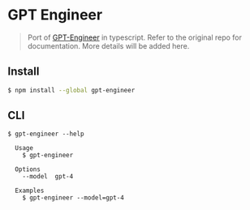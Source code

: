 # GPT Engineer

> Port of [GPT-Engineer](https://github.com/AntonOsika/gpt-engineer) in typescript. Refer to the original repo for documentation. More details will be added here.

## Install

```bash
$ npm install --global gpt-engineer
```

## CLI

```
$ gpt-engineer --help

  Usage
    $ gpt-engineer

  Options
    --model  gpt-4

  Examples
    $ gpt-engineer --model=gpt-4
```
